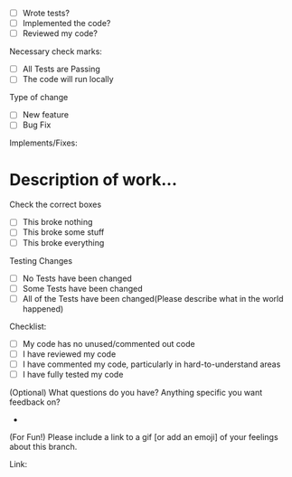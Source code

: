 - [ ] Wrote tests?
- [ ] Implemented the code?
- [ ] Reviewed my code?

Necessary check marks:

  - [ ] All Tests are Passing
  - [ ] The code will run locally

Type of change

  - [ ] New feature
  - [ ] Bug Fix

Implements/Fixes:

  # Description of work...

Check the correct boxes

  - [ ] This broke nothing
  - [ ] This broke some stuff
  - [ ] This broke everything

Testing Changes

  - [ ] No Tests have been changed
  - [ ] Some Tests have been changed
  - [ ] All of the Tests have been changed(Please describe what in the world happened)

Checklist:

  - [ ] My code has no unused/commented out code
  - [ ] I have reviewed my code
  - [ ] I have commented my code, particularly in hard-to-understand areas
  - [ ] I have fully tested my code

(Optional) What questions do you have? Anything specific you want feedback on?

  * 

(For Fun!) Please include a link to a gif [or add an emoji] of your feelings about this branch.

Link:
